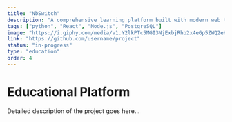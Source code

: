```yaml
---
title: "NbSwitch"
description: "A comprehensive learning platform built with modern web technologies."
tags: ["python", "React", "Node.js", "PostgreSQL"]
image: "https://i.giphy.com/media/v1.Y2lkPTc5MGI3NjExbjRhb2x4eGp5ZWQ2eHJtdXFmMHU5NjMxdmJ1eTUwODRiOXJsb2cwdSZlcD12MV9pbnRlcm5hbF9naWZfYnlfaWQmY3Q9Zw/9gn4lhW6wiQ6c/giphy.gif"
link: "https://github.com/username/project"
status: "in-progress"
type: "education"
order: 4
---
```


# Educational Platform

Detailed description of the project goes here... 
